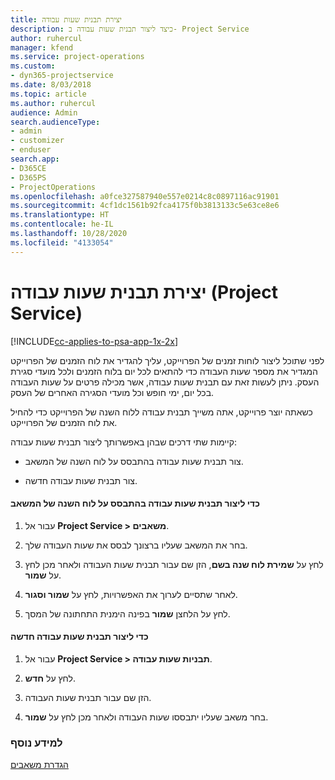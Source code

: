 ```yaml
---
title: יצירת תבנית שעות עבודה
description: כיצד ליצור תבנית שעות עבודה ב- Project Service
author: ruhercul
manager: kfend
ms.service: project-operations
ms.custom:
- dyn365-projectservice
ms.date: 8/03/2018
ms.topic: article
ms.author: ruhercul
audience: Admin
search.audienceType:
- admin
- customizer
- enduser
search.app:
- D365CE
- D365PS
- ProjectOperations
ms.openlocfilehash: a0fce327587940e557e0214c8c0897116ac91901
ms.sourcegitcommit: 4cf1dc1561b92fca4175f0b3813133c5e63ce8e6
ms.translationtype: HT
ms.contentlocale: he-IL
ms.lasthandoff: 10/28/2020
ms.locfileid: "4133054"
---
```

# <a name="create-a-work-hours-template-project-service"></a>יצירת תבנית שעות עבודה (Project Service)

[!INCLUDE[cc-applies-to-psa-app-1x-2x](../includes/cc-applies-to-psa-app-1x-2x.md)]

לפני שתוכל ליצור לוחות זמנים של הפרוייקט, עליך להגדיר את לוח הזמנים של הפרוייקט המגדיר את מספר שעות העבודה כדי להתאים לכל יום בלוח הזמנים ולכל מועדי סגירת העסק. ניתן לעשות זאת עם תבנית שעות עבודה, אשר מכילה פרטים על שעות העבודה בכל יום, ימי חופש וכל מועדי הסגירה האחרים של העסק.  
  
 כשאתה יוצר פרוייקט, אתה משייך תבנית עבודה ללוח השנה של הפרוייקט כדי להחיל את לוח הזמנים של הפרוייקט.  
  
 קיימות שתי דרכים שבהן באפשרותך ליצור תבנית שעות עבודה:  
  
-   צור תבנית שעות עבודה בהתבסס על לוח השנה של המשאב.  
  
-   צור תבנית שעות עבודה חדשה.  
  
#### <a name="to-create-a-work-hours-template-based-on-a-resources-calendar"></a>כדי ליצור תבנית שעות עבודה בהתבסס על לוח השנה של המשאב  
  
1.  עבור אל **Project Service > משאבים**.  
  
2.  בחר את המשאב שעליו ברצונך לבסס את שעות העבודה שלך.  
  
3.  לחץ על **שמירת לוח שנה בשם**, הזן שם עבור תבנית שעות העבודה ולאחר מכן לחץ על **שמור**.  
  
4.  לאחר שתסיים לערוך את האפשרויות, לחץ על **שמור וסגור**.  
  
5.  לחץ על הלחצן **שמור** בפינה הימנית התחתונה של המסך.  
  
#### <a name="to-create-a-new-work-hours-template"></a>כדי ליצור תבנית שעות עבודה חדשה  
  
1.  עבור אל **Project Service > תבניות שעות עבודה**.  
  
2.  לחץ על **חדש**.  
  
3.  הזן שם עבור תבנית שעות העבודה.  
  
4.  בחר משאב שעליו יתבססו שעות העבודה ולאחר מכן לחץ על **שמור**.  
  
### <a name="see-also"></a>למידע נוסף  
 [הגדרת משאבים](../psa/set-up-resources.md)
